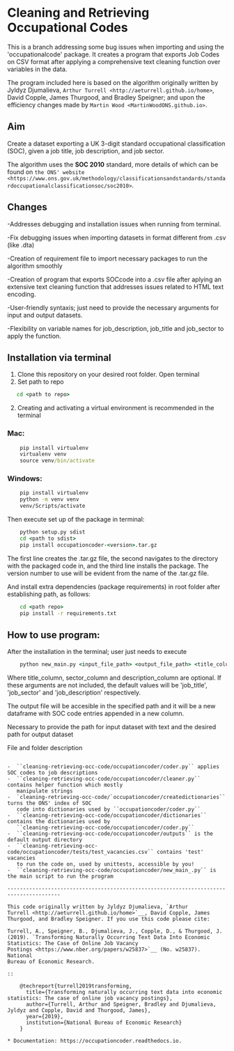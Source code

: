 # Cleaning and Retrieving Occupational Codes

This is a branch addressing some bug issues when importing and using the 'occupationalcode' package. It creates a program that exports Job Codes on CSV format after applying a comprehensive text cleaning function over variables in the data.

The program included here is based on the algorithm originally written by Jyldyz Djumalieva, `Arthur
Turrell <http://aeturrell.github.io/home>`, David Copple, James
Thurgood, and Bradley Speigner; and upon the efficiency changes made by  `Martin Wood <MartinWoodONS.github.io>`. 

## Aim

Create a dataset exporting a UK 3-digit standard occupational classification (SOC), given a job title, job description, and job sector.

The algorithm uses the **SOC 2010** standard, more details of which can
be found on `the ONS'
website <https://www.ons.gov.uk/methodology/classificationsandstandards/standardoccupationalclassificationsoc/soc2010>`.


## Changes

   -Addresses debugging and installation issues when running from terminal. 

   -Fix debugging issues when importing datasets in format different from .csv (like .dta)

   -Creation of requirement file to import necessary packages to run the algorithm smoothly

   -Creation of program that exports SOCcode into a .csv file after aplying an extensive text cleaning function that addresses issues related to HTML text encoding.

   -User-friendly syntaxis; just need to provide the necessary arguments for input and output datasets.

   -Flexibility on variable names for job_description, job_title and job_sector to apply the function.


## Installation via terminal

1. Clone this repository on your desired root folder. Open terminal 
2. Set path to repo

```cmd
   cd <path to repo>
```


2. Creating and activating a virtual environment is recommended in the terminal

### Mac:
```cmd
    pip install virtualenv
    virtualenv venv
    source venv/bin/activate
```

### Windows:
```cmd
    pip install virtualenv
    python -m venv venv
    venv/Scripts/activate
```

Then execute set up of the package in terminal:

```cmd
    python setup.py sdist
    cd <path to sdist>
    pip install occupationcoder-<version>.tar.gz
```


The first line creates the .tar.gz file, the second navigates to the
directory with the packaged code in, and the third line installs the
package. The version number to use will be evident from the name of the
.tar.gz file.


And install extra dependencies (package requirements) in root folder after establishing path, as follows:
```cmd
    cd <path repo>
    pip install -r requirements.txt
```

## How to use program:

After the installation in the terminal; user just needs to execute
```cmd
    python new_main.py <input_file_path> <output_file_path> <title_column> <sector_column> <description_column>
```

Where title_column, sector_column and description_column are optional. If these arguments are not included, the default values will be 'job_title', 'job_sector' and 'job_description' respectively.

The output file will be accesible in the specified path and it will be a new dataframe with SOC code entries appended in a new column. 

Necessary to provide the path for input dataset with text and the desired path for output dataset


File and folder description
~~~~~~~~~~~~~~~~~~~~~~~~~~~

-  ``cleaning-retrieving-occ-code/occupationcoder/coder.py`` applies SOC codes to job descriptions
-  ``cleaning-retrieving-occ-code/occupationcoder/cleaner.py`` contains helper function which mostly
   manipulate strings
-  `cleaning-retrieving-occ-code/`occupationcoder/createdictionaries`` turns the ONS' index of SOC
   code into dictionaries used by ``occupationcoder/coder.py``
-  ``cleaning-retrieving-occ-code/occupationcoder/dictionaries`` contains the dictionaries used by
   ``cleaning-retrieving-occ-code/occupationcoder/coder.py``
-  ``cleaning-retrieving-occ-code/occupationcoder/outputs`` is the default output directory
-  ``cleaning-retrieving-occ-code/occupationcoder/tests/test_vacancies.csv`` contains 'test' vacancies 
   to run the code on, used by unittests, accessible by you!
-  ``cleaning-retrieving-occ-code/occupationcoder/new_main_.py`` is the main script to run the program

---------------------------------------------------------------------------------------

This code originally written by Jyldyz Djumalieva, `Arthur
Turrell <http://aeturrell.github.io/home>`__, David Copple, James
Thurgood, and Bradley Speigner. If you use this code please cite:

Turrell, A., Speigner, B., Djumalieva, J., Copple, D., & Thurgood, J.
(2019). `Transforming Naturally Occurring Text Data Into Economic
Statistics: The Case of Online Job Vacancy
Postings <https://www.nber.org/papers/w25837>`__ (No. w25837). National
Bureau of Economic Research.

::

    @techreport{turrell2019transforming,
      title={Transforming naturally occurring text data into economic statistics: The case of online job vacancy postings},
      author={Turrell, Arthur and Speigner, Bradley and Djumalieva, Jyldyz and Copple, David and Thurgood, James},
      year={2019},
      institution={National Bureau of Economic Research}
    }

* Documentation: https://occupationcoder.readthedocs.io.



